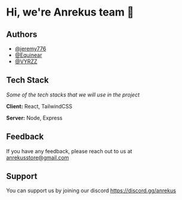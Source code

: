 
# Hi, we're Anrekus team 👋


## Authors

- [@jeremy776](https://github.com/jeremy776)
- [@Equinear](https://github.com/Equinear)
- [@VYRZZ](https://github.com/VYRZZ)

## Tech Stack
*Some of the tech stacks that we will use in the project*

**Client:** React, TailwindCSS

**Server:** Node, Express


## Feedback

If you have any feedback, please reach out to us at anrekusstore@gmail.com


## Support

You can support us by joining our discord https://discord.gg/anrekus
